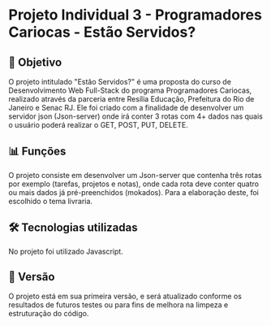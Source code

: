 <h1>Projeto Individual 3 - Programadores Cariocas - Estão Servidos?</h1>

<h2>🎯 Objetivo </h2>

O projeto intitulado "Estão Servidos?" é uma proposta do curso de Desenvolvimento Web Full-Stack do programa Programadores Cariocas, realizado através da parceria entre Resília Educação, Prefeitura do Rio de Janeiro e Senac RJ. Ele foi criado com a finalidade de desenvolver um servidor json (Json-server) onde irá conter 3 rotas com 4+ dados nas quais o usuário poderá realizar o GET, POST, PUT, DELETE.


<h2>📊 Funções </h2>

O projeto consiste em desenvolver um Json-server que contenha três rotas por exemplo (tarefas, projetos e notas), onde cada rota deve conter quatro ou mais dados já
pré-preenchidos (mokados). Para a elaboração deste, foi escolhido o tema livraria.


<h2>🛠️ Tecnologias utilizadas</h2>

No projeto foi utilizado Javascript. 


<h2>📄 Versão </h2>

O projeto está em sua primeira versão, e será atualizado conforme os resultados de futuros testes ou para fins de melhora na limpeza e estruturação do código.
